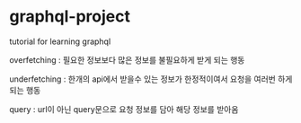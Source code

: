 # graphql-project
tutorial for learning graphql

overfetching : 필요한 정보보다 많은 정보를 불필요하게 받게 되는 행동

underfetching : 한개의 api에서 받을수 있는 정보가 한정적이여서 요청을 여러번 하게 되는 행동

query : url이 아닌 query문으로 요청 정보를 담아 해당 정보를 받아옴